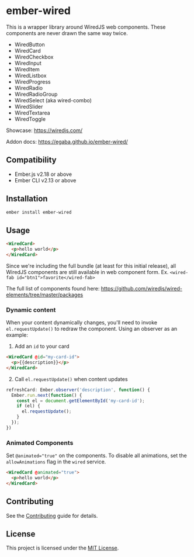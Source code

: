 ember-wired
==============================================================================

This is a wrapper library around WiredJS web components. These components are never drawn the same way twice.

* WiredButton
* WiredCard
* WiredCheckbox
* WiredInput
* WiredItem
* WiredListbox
* WiredProgress
* WiredRadio
* WiredRadioGroup
* WiredSelect (aka wired-combo)
* WiredSlider
* WiredTextarea
* WiredToggle

Showcase: https://wiredjs.com/

Addon docs: https://egaba.github.io/ember-wired/

Compatibility
------------------------------------------------------------------------------

* Ember.js v2.18 or above
* Ember CLI v2.13 or above


Installation
------------------------------------------------------------------------------

```sh
ember install ember-wired
```

Usage
------------------------------------------------------------------------------

```html
<WiredCard>
  <p>hello world</p>
</WiredCard>
```

Since we're including the full bundle (at least for this initial release), all WiredJS components are still available in web component form. Ex. `<wired-fab id="btn1">favorite</wired-fab>`

The full list of components found here: https://github.com/wiredjs/wired-elements/tree/master/packages

### Dynamic content

When your content dynamically changes, you'll need to invoke `el.requestUpdate()` to
redraw the component. Using an observer as an example:

1. Add an `id` to your card

```html
<WiredCard @id="my-card-id">
  <p>{{description}}</p>
</WiredCard>
```

2. Call `el.requestUpdate()` when content updates

```js
refreshCard: Ember.observer('description', function() {
  Ember.run.next(function() {
    const el = document.getElementById('my-card-id');
    if (el) {
      el.requestUpdate();
    }
  });
})
```

### Animated Components

Set `@animated="true"` on the components. To disable all animations, set the `allowAnimations`
flag in the `wired` service.

```html
<WiredCard @animated="true">
  <p>hello world</p>
</WiredCard>
```

Contributing
------------------------------------------------------------------------------

See the [Contributing](CONTRIBUTING.md) guide for details.

License
------------------------------------------------------------------------------

This project is licensed under the [MIT License](LICENSE.md).
